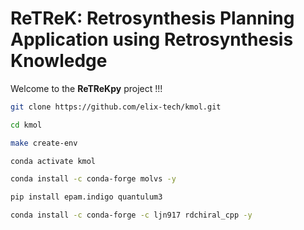 # ReTReK: Retrosynthesis Planning Application using Retrosynthesis Knowledge

Welcome to the **ReTReKpy** project !!!

```bash
git clone https://github.com/elix-tech/kmol.git

cd kmol

make create-env

conda activate kmol

conda install -c conda-forge molvs -y

pip install epam.indigo quantulum3

conda install -c conda-forge -c ljn917 rdchiral_cpp -y
```
